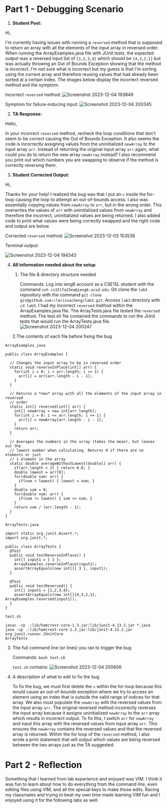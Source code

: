 # Part 1 - Debugging Scenario

1. **Student Post:**

Hi,

I'm currently having issues with running a `reversed` method that is supposed to return an array with all the elements of the input array in reversed order. When running the ArrayExamples.java file with JUnit tests, the expected output was a reversed input list of `{1,2,3,4}` which should be `{4,3,2,1}` but was actually throwing an Out of Bounds Exception showing that the method is incorrect. I'm not sure what is incorrect but my guess is that I'm sorting using the current array and therefore reusing values that had already been sorted at a certain index. The images below display the incorrect reversed method and the symptom.

Incorrect `reversed` method:
![Screenshot 2023-12-04 193849](https://github.com/clarissacheng/cse15l-lab-reports/assets/112114163/da998fde-64ed-4942-9c6c-4fcd8b878579)

Symptom for failure-inducing input:
![Screenshot 2023-12-04 200345](https://github.com/clarissacheng/cse15l-lab-reports/assets/112114163/4c5cc5e4-e1ad-4709-8a30-d887b996d5d9)

2. **TA Response:**

Hello,

In your incorrect `reversed` method, recheck the loop conditions that don't seem to be correct causing the Out of Bounds Exception. It also seems the code is incorrectly assigning values from the uninitialized `newArray` to the input array `arr`. Instead of returning the original input array `arr` again, what could you do to return the new array `newArray` instead? I also recommend you print out which numbers you are swapping to observe if the method is correctly reversing them.

3. **Student Corrected Output:**

Hi,

Thanks for your help! I realized the bug was that I put an `=` inside the for-loop causing the loop to attempt an out-of-bounds access. I also was essentially copying values from `newArray` to `arr`, but in the wrong order. This overwrites the values of `arr` with uninitialized values from `newArray` and therefore the incorrect, uninitialized values are being returned. I also added code to print what values were being correctly swapped and the right code and output are below.

Corrected `reversed` method:
![Screenshot 2023-12-03 153538](https://github.com/clarissacheng/cse15l-lab-reports/assets/112114163/1ba287c8-3359-413b-af95-e19720fda56b)

Terminal output:

![Screenshot 2023-12-04 194343](https://github.com/clarissacheng/cse15l-lab-reports/assets/112114163/7f61ff0e-4fef-4873-b924-e3c7d1eb2108)

4. **All information needed about the setup**

   1. The file & directory structure needed
  
        Commands: Log into ieng6 account as a CSE15L student with the command `ssh cs15lfa23ea@ieng6.ucsd.edu`.
                  Git clone the `lab3` repository with the command `git clone git@github.com:clarissacheng/lab3.git`.
                  Access `lab3` directory with `cd lab3`. I had my incorrect `reversed` method within the ArrayExamples.java file.
      		  The ArrayTests.java file tested the `reversed` method. The test.sh file contained the commands to run the JUnit tests that would run the ArrayTests.java file. 
![Screenshot 2023-12-04 200247](https://github.com/clarissacheng/cse15l-lab-reports/assets/112114163/679c4fb7-0f20-4421-896f-8ce1e3af1d63)
      
   2.The contents of each file before fixing the bug

`ArrayExamples.java`

```
public class ArrayExamples {

  // Changes the input array to be in reversed order
  static void reverseInPlace(int[] arr) {
    for(int i = 0; i < arr.length; i += 1) {
      arr[i] = arr[arr.length - i - 1];
    }
  }

  // Returns a *new* array with all the elements of the input array in reversed
  // order
  static int[] reversed(int[] arr) {
    int[] newArray = new int[arr.length];
    for(int i = 0; i <= arr.length; i += 1) {
      arr[i] = newArray[arr.length - i - 1];
    }
    return arr;
  }

  // Averages the numbers in the array (takes the mean), but leaves out the
  // lowest number when calculating. Returns 0 if there are no elements or just
  // 1 element in the array
  static double averageWithoutLowest(double[] arr) {
    if(arr.length < 2) { return 0.0; }
    double lowest = arr[0];
    for(double num: arr) {
      if(num < lowest) { lowest = num; }
    }
    double sum = 0;
    for(double num: arr) {
      if(num != lowest) { sum += num; }
    }
    return sum / (arr.length - 1);
  }
}
```

`ArrayTests.java`

```
import static org.junit.Assert.*;
import org.junit.*;

public class ArrayTests {
  @Test
  public void testReverseInPlace() {
    int[] input1 = { 3 };
    ArrayExamples.reverseInPlace(input1);
    assertArrayEquals(new int[]{ 3 }, input1);
  }

  @Test
  public void testReversed() {
    int[] input1 = {1,2,3,4};
    assertArrayEquals(new int[]{4,3,2,1}, ArrayExamples.reversed(input1));
  }
}                                                                      
```

`test.sh`
```
javac -cp .:lib/hamcrest-core-1.3.jar:lib/junit-4.13.2.jar *.java
java -cp .:lib/hamcrest-core-1.3.jar:lib/junit-4.13.2.jar org.junit.runner.JUnitCore
ArrayTests
```
      
   3. The full command line (or lines) you ran to trigger the bug

      Commands: `bash test.sh`

      `test.sh` contains: 
![Screenshot 2023-12-04 200606](https://github.com/clarissacheng/cse15l-lab-reports/assets/112114163/e9fe9b86-fff3-45da-87b6-a86733216109)

  5. A description of what to edit to fix the bug

     To fix the bug, we must first delete the `=` within the for-loop because this would cause an out-of-bounds exception where we try to access an element using an index that is outside the valid range of indices for that array. We also must populate the `newArray` with the reversed values from the input array `arr`. The original reversed method incorrectly reverses the input array because it assigns uninitialized `newArray` to the `arr` array which results in incorrect output. To fix this, I switch `arr` for `newArray` and input this array with the reversed values from input array `arr`. This ensures the `newArray` contains the reversed values and that the reversed array is returned.
     Within the for loop of the `reversed` method, I also wrote a print statement that will output which values are being reversed between the two arrays just as the TA suggested.

# Part 2 - Reflection

Something that I learned from lab experience and enjoyed was VIM. I think it was fun to learn about how to do everything from the command line, even editing files using VIM, and all the special keys to make those edits. Racing my classmates and trying to beat my own time made learning VIM fun and I enjoyed using it for the following labs as well. 
